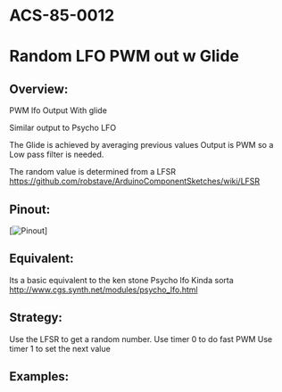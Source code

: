 # ACS-85-0012
Random LFO PWM out w Glide
==============

## Overview:
PWM lfo Output  With glide

Similar output to Psycho LFO

The Glide is achieved by averaging previous values 
Output is PWM so a Low pass filter is needed.

The random value is determined from a LFSR
https://github.com/robstave/ArduinoComponentSketches/wiki/LFSR



## Pinout:
[![Pinout](https://github.com/robstave/ArduinoComponentSketches/blob/master/ACS-85%20ATTiny85%20sketches/ACS-85-0012/images/acs-85-0012.png)] 

## Equivalent:

Its a basic equivalent to the ken stone Psycho lfo
Kinda sorta
http://www.cgs.synth.net/modules/psycho_lfo.html

## Strategy:
Use the LFSR to get a random number.
Use timer 0 to do fast PWM 
Use timer 1 to set the next value

## Examples:

 
